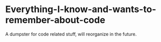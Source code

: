 # Everything-I-know-and-wants-to-remember-about-code
A dumpster for code related stuff, will reorganize in the future.
